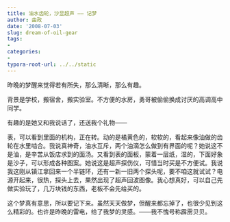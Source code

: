 ```yaml
---
title: 油水齿轮，沙显超声 —— 记梦
author: 曲政
date: '2008-07-03'
slug: dream-of-oil-gear
tags:
- 
categories:
- 
typora-root-url: ../../static
---
```

昨晚的梦醒来觉得若有所失，那么清晰，那么有趣。

背景是学校，搬宿舍，搬实验室。不方便的水房，勇哥被偷偷换成讨厌的高调高中同学。

有趣的是她又和我说话了，还送我个礼物——

表，可以看到里面的机构，正在转。动的是橘黄色的，软软的，看起来像油做的齿轮在水里啮合。我说真神奇，油水互斥，两个油滴怎么做到有界面的呢？她说这不是油，是辛苦从饭店求到的面汤。又看到表的面板，蒙着一层纸，湿的，下面好象是沙子，可以形成各种图案。她说这是超声探伤仪，可惜当时买是不方便试。我说我这刚从镇江拿回来一个半链环，还有一新一旧两个探头呢，要不咱这就试试？电源开起来，很热，探头上去，果然出现了超声回波图像。我心想真好，可以自己先做实验玩了，几万块钱的东西，老板不会先给买的。

这个梦真有意思，所以要记下来。虽然天天做梦，但醒来都忘掉了，也很少见到这么精彩的。也许是昨晚的雷电，给了我梦的灵感。——我不愧号称霹雳贝贝。 